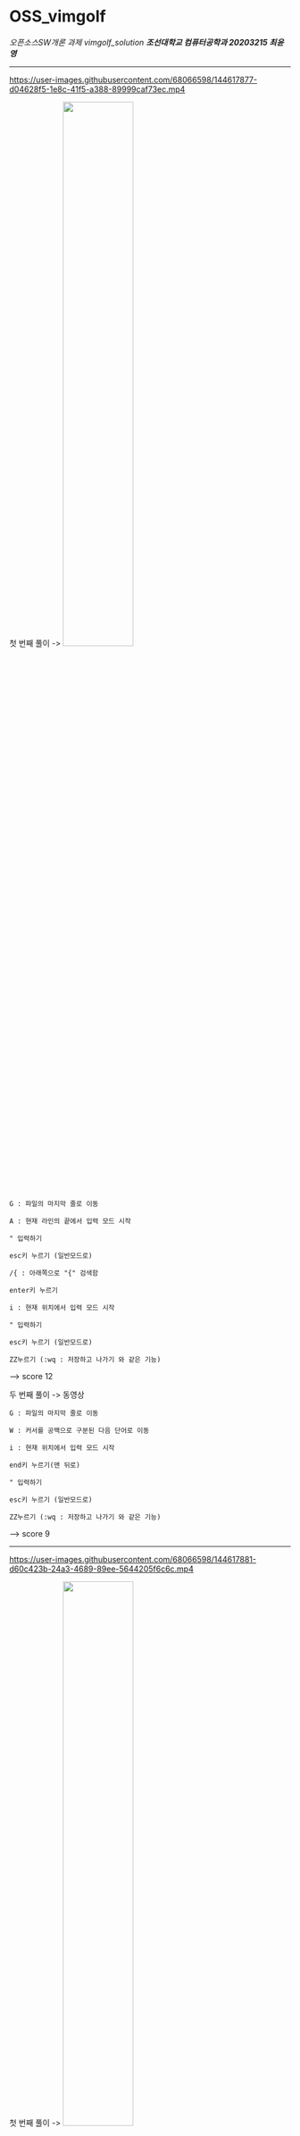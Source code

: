 # OSS_vimgolf
_오픈소스SW개론 과제 vimgolf_solution_
***조선대학교 컴퓨터공학과 20203215 최윤영***


---------------

https://user-images.githubusercontent.com/68066598/144617877-d04628f5-1e8c-41f5-a388-89999caf73ec.mp4


<solution>
  첫 번째 풀이 ->
  <img src="https://user-images.githubusercontent.com/68066598/144618870-4e9e182f-967b-41ec-a7c9-c794c9c8608d.png" width="50%" height="50%"/>
  
  
    G : 파일의 마지막 줄로 이동
  
    A : 현재 라인의 끝에서 입력 모드 시작
  
    " 입력하기
  
    esc키 누르기 (일반모드로)
  
    /{ : 아래쪽으로 "{" 검색함 
  
    enter키 누르기
  
    i : 현재 위치에서 입력 모드 시작
  
    " 입력하기
  
    esc키 누르기 (일반모드로)
  
    ZZ누르기 (:wq : 저장하고 나가기 와 같은 기능)
  
  --> score 12


  두 번째 풀이 -> 동영상
    
    G : 파일의 마지막 줄로 이동
  
    W : 커서를 공백으로 구분된 다음 단어로 이동
  
    i : 현재 위치에서 입력 모드 시작
  
    end키 누르기(맨 뒤로)
  
    " 입력하기
  
    esc키 누르기 (일반모드로)
  
    ZZ누르기 (:wq : 저장하고 나가기 와 같은 기능)
  
  --> score 9

  
  -------------------------------------------
  

https://user-images.githubusercontent.com/68066598/144617881-d60c423b-24a3-4689-89ee-5644205f6c6c.mp4
  
<solution>
  첫 번째 풀이 ->
  <img src="https://user-images.githubusercontent.com/68066598/144623916-3281a630-fd33-471f-a329-945afe29ec79.png" width="50%" height="50%"/>
  
  
    :%s/sublime/vim/g : sublime → vim로 치환함
  
    :%s/emacs/vim/g : emacs → vim로 치환함

  
  --> score 36

  두 번째 풀이 -> 동영상
  
     :%s/sublime\|emacs/vim/g : sublime 과 emacs 를 vim 으로 치환함
  
  --> score 27
  
----------------------------
  
  
https://user-images.githubusercontent.com/68066598/144617883-6d2d297b-12d0-4352-80dc-f8002733bfeb.mp4
  
 <solution>
  첫 번째 풀이 ->
  <img src="https://user-images.githubusercontent.com/68066598/144625706-20535099-8114-4ca1-b575-38a11bc73f46.png" width="50%" height="50%"/>
   
   
    M : 현재 화면 기준 중간으로 이동
  
    end키 누르기
  
    o : 현재 라인의 다음 줄에서 입력 모드 시작
  
    tab 누르기 
  
    // Version TODO 직접 타자 치기
  
    esc키 누르기 (일반모드로)
  
    j 눌러서 한 칸 아래로
  
    o : 현재 라인의 다음 줄에서 입력 모드 시작
  
    // Debug TODO 직접 타자 치기
   
    esc키 누르기 (일반모드로)
  
    ZZ누르기 (:wq : 저장하고 나가기 와 같은 기능)
  
  --> score 38
  
   
 <solution>
  두 번째 풀이 ->
  <img src="https://user-images.githubusercontent.com/68066598/144626966-71b5900a-f398-4498-8091-687fa02afbd6.png" width="50%" height="50%"/>

   
  
    :4 (네 번째 줄로 이동)
  
    enter키 누르기
  
    O : 현재 라인을 다음 줄로 밀고 입력 모드 시작
  
    tab 키 누르기
  
    // Version TODO 직접 타자 치기
  
    esc키 누르기 (일반모드로)
  
    :6 (여섯 번째 줄로 이동)
   
    O : 현재 라인을 다음 줄로 밀고 입력 모드 시작
   
    // Debug TODO 직접 타자 치기
   
    esc키 누르기 (일반모드로)
  
    ZZ누르기 (:wq : 저장하고 나가기 와 같은 기능)
  
  --> score 40


 <solution>
  세 번째 풀이 -> 동영상
   
   
    5 Shift _ : 5번째 줄로 이동 (:5 랑 같다)
  
    qq : qq는 이 후 입력을 q 레지스터에 기록
  
    P : 현재 위치에 붙여넣기
  
    i : 현재 위치에서 입력 모드 시작
  
    // 직접 타자 치기
  
    esc키 누르기 (일반모드로)
  
    2w : w를 두 번하는 거랑 같은 기능
   
    C : 현재 위치부터 라인 끝까지 삭제 후 입력 모드 시작
   
    TODO 직접 타자 치기
   
    esc키 누르기 (일반모드로)
   
    q : 매크로 기록
   
    k : 바로 위로
   
    @ + q : 매크로 실행 (// Version TODO 가 바로 쳐짐)
  
    ZZ누르기 (:wq : 저장하고 나가기 와 같은 기능)
  
  --> score 25
   
   
--------------------------------------
   
                                                                                                                                          
https://user-images.githubusercontent.com/68066598/144617885-caf39a37-7211-41d6-ace8-3b5f509b7639.mp4
   
   
 <solution>
  첫 번째 풀이 ->
   
   <img src="https://user-images.githubusercontent.com/68066598/144634432-b4dc3999-8377-4a92-b461-b0252d2f6365.png" width="70%" height="70%"/>
   
   
    :2,2s/y1/abs(y1)/g (두 번째 줄에 있는 y1를 abs(y1) 로 치환하겠다)
  
    :3,3s/y1/abs(y2)/g (세 번째 줄에 있는 y1를 abs(y2) 로 치환하겠다)
  
    :4,4s/y1/abs(y3)/g (네 번째 줄에 있는 y1를 abs(y3) 로 치환하겠다)
  
    :5,5s/y1/abs(y4)/g (다섯 번째 줄에 있는 y1를 abs(y4) 로 치환하겠다)
  
    :3s/1/2/g (세 번째 줄에 있는 1를 2로 치환하겠다)
  
    :4s/1/3/g (네 번째 줄에 있는 1를 3로 치환하겠다)
   
    :5s/1/4/g (다섯 번째 줄에 있는 1를 4로 치환하겠다)
   
    :3s/k/b/g (세 번째 줄에 있는 k를 b로 치환하겠다)
   
    :4s/k/r/g (네 번째 줄에 있는 k를 r로 치환하겠다)
   
    :5s/k/g/g (다섯 번째 줄에 있는 k를 g로 치환하겠다)
  
    ZZ누르기 (:wq : 저장하고 나가기 와 같은 기능)
  
  --> score 139

   
 <solution>
  두 번째 풀이 -> 동영상
   
   
    :%s/y1/abs(y1)/g (모든 문자열y1을 abs(y1)로 치환하겠다)
  
    :3s/1/2/g (세 번째 줄에 있는 1를 2로 치환하겠다)
   
    :3s/k/b/g (세 번째 줄에 있는 k를 b로 치환하겠다)
  
    :4s/1/3/g (네 번째 줄에 있는 1를 3로 치환하겠다)
   
    :4s/k/r/g (네 번째 줄에 있는 k를 r로 치환하겠다)
   
    :5s/1/4/g (다섯 번째 줄에 있는 1를 4로 치환하겠다)
   
    :5s/k/g/g (다섯 번째 줄에 있는 k를 g로 치환하겠다)
  
    ZZ누르기 (:wq : 저장하고 나가기 와 같은 기능)


  --> score 79
   
   
   
--------------------------------------------
   
https://user-images.githubusercontent.com/68066598/144617868-1215ddb9-735e-4c40-a2ca-49a5afcc665e.mp4
   
   
 <solution>
  첫 번째 풀이 ->
   <img src="https://user-images.githubusercontent.com/68066598/144636668-ecdefe2d-6675-4fce-862a-a77f35289834.png" width="70%" height="70%"/>

    :5 (다섯 번째 줄로 이동)
  
    enter키 누르기
   
    yw : 현재 word의 끝까지 복사함
  
    :10 (열 번째 줄로 이동)
   
    enter키 누르기
   
    end키 누르기
   
    P(대문자) : 현재 위치에 붙여넣기
   
    a : 현재 위치 다음 칸에서 입력 모드 시작
   
    , (콤마) 직접 입력
   
    esc키 누르기
   
    M키 누르기 (화면 기준 가운데로 이동)
   
    yw : 현재 word의 끝까지 복사함
   
    :10 (열 번째 줄로 이동)
   
    enter키 누르기
   
    end키 누르기
   
    P(대문자) : 현재 위치에 붙여넣기
   
    a : 현재 위치 다음 칸에서 입력 모드 시작
   
    , (콤마) 직접 입력
   
    esc키 누르기
   
    ... ( 7번째 줄과 8번째 줄도 똑같이 반복)
  
    ZZ누르기 (:wq : 저장하고 나가기 와 같은 기능)

   
--> score 53
   
   
 <solution>
  두 번째 풀이 -> 동영상
   
    :5 (다섯 번째 줄로 이동)
  
    enter키 누르기
   
    yw : 현재 word의 끝까지 복사함
  
    :10 (열 번째 줄로 이동)
   
    enter키 누르기
   
    end키 누르기
   
    P(대문자) : 현재 위치에 붙여넣기
   
    a : 현재 위치 다음 칸에서 입력 모드 시작
   
    ,,, (콤마 세 개) 직접 입력
   
    esc키 누르기
   
    M키 누르기 (화면 기준 가운데로 이동)
   
    yw : 현재 word의 끝까지 복사함
   
    :10 (열 번째 줄로 이동)
   
    enter키 누르기
   
    end키 누르기
   
    h 두 번 누르기 (왼 쪽으로 두 번 이동)
   
    P(대문자) : 현재 위치에 붙여넣기
   
    ... ( 7번째 줄과 8번째 줄도 똑같이 반복)
  
    ZZ누르기 (:wq : 저장하고 나가기 와 같은 기능)

   
--> score 52
